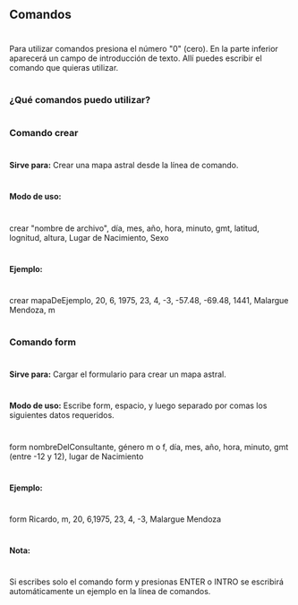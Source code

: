 ## Comandos
#
Para utilizar comandos presiona el número "0" (cero). En la parte inferior aparecerá un campo de introducción de texto. Allí puedes escribir el comando que quieras utilizar.
#
### ¿Qué comandos puedo utilizar?
#
### Comando crear
#
**Sirve para:** Crear una mapa astral desde la línea de comando.
#
**Modo de uso:**
#
crear "nombre de archivo", día, mes, año, hora, minuto, gmt, latitud, lognitud, altura, Lugar de Nacimiento, Sexo
#
**Ejemplo:**
#
crear mapaDeEjemplo, 20, 6, 1975, 23, 4, -3, -57.48, -69.48, 1441, Malargue Mendoza, m
#
#
### Comando form
#
**Sirve para:** Cargar el formulario para crear un mapa astral.
#
**Modo de uso:** Escribe form, espacio, y luego separado por comas los siguientes datos requeridos.
#
form nombreDelConsultante, género m o f, día, mes, año, hora, minuto, gmt (entre -12 y 12), lugar de Nacimiento
#
**Ejemplo:**
#
form Ricardo, m, 20, 6,1975, 23, 4, -3, Malargue Mendoza
#
**Nota:**
#
Si escribes solo el comando form y presionas ENTER o INTRO se escribirá automáticamente un ejemplo en la línea de comandos.
